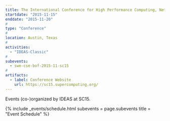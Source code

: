 ```yaml
---
title: The International Conference for High Performance Computing, Networking, Storage, and Analysis (SC15)
startdate: "2015-11-15"
enddate: "2015-11-20"
#
type: "Conference" 
#
location: Austin, Texas
#
activities:
  - "IDEAS-Classic"
#
subevents:
  - swe-cse-bof-2015-11-sc15
#
artifacts:
  - label: Conference Website
    url: https://sc15.supercomputing.org/
---
```


Events (co-)organized by IDEAS at SC15.

{% include _events/schedule.html
   subevents = page.subevents
   title = "Event Schedule"
%}
